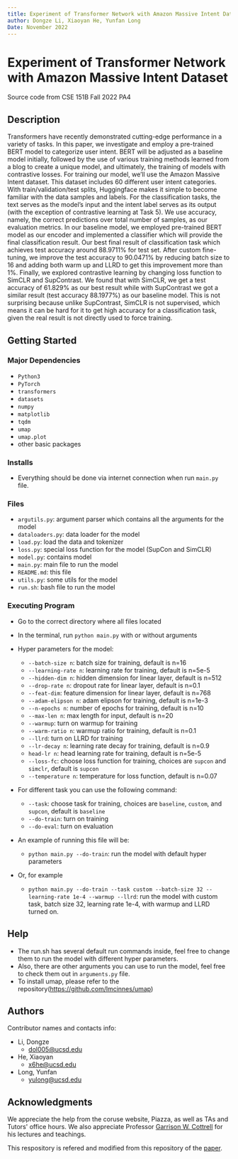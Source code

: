 ```yaml
---
title: Experiment of Transformer Network with Amazon Massive Intent Dataset
author: Dongze Li, Xiaoyan He, Yunfan Long
Date: November 2022
---
```


# Experiment of Transformer Network with Amazon Massive Intent Dataset

Source code from CSE 151B Fall 2022 PA4

## Description

Transformers have recently demonstrated cutting-edge performance in a variety of tasks. In this paper, we investigate and employ a pre-trained BERT model to categorize user intent. BERT will be adjusted as a baseline model initially, followed by the use of various training methods learned from a blog to create a unique model, and ultimately, the training of models with contrastive losses. For training our model, we’ll use the Amazon Massive Intent dataset. This dataset includes 60 different user intent categories. With train/validation/test splits, Huggingface makes it simple to become familiar with the data samples and labels. For the classification tasks, the text serves as the model’s input and the intent label serves as its output (with the exception of contrastive learning at Task 5). We use accuracy, namely, the correct predictions over total number of samples, as our evaluation metrics. In our baseline model, we employed pre-trained BERT model as our encoder and implemented a classifier which will provide the final classification result. Our best final result of classification task which achieves test accuracy around 88.9711% for test set. After custom fine-tuning, we improve the test accuracy to 90.0471% by reducing batch size to 16 and adding both warm up and LLRD to get this improvement more than 1%. Finally, we explored contrastive learning by changing loss function to SimCLR and SupContrast. We found that with SimCLR, we get a test accuracy of 61.829% as our best result while with SupContrast we got a similar result (test accuracy 88.1977%) as our baseline model. This is not surprising because unlike SupContrast, SimCLR is not supervised, which means it can be hard for it to get high accuracy for a classification task, given the real result is not directly used to force training.

## Getting Started

### Major Dependencies

* `Python3`
* `PyTorch`
* `transformers`
* `datasets`
* `numpy`
* `matplotlib`
* `tqdm`
* `umap`
* `umap.plot`
* other basic packages

### Installs

* Everything should be done via internet connection when run `main.py` file.

### Files

* `argutils.py`: argument parser which contains all the arguments for the model
* `dataloaders.py`: data loader for the model
* `load.py`: load the data and tokenizer
* `loss.py`: special loss function for the model (SupCon and SimCLR)
* `model.py`: contains model
* `main.py`: main file to run the model
* `README.md`: this file
* `utils.py`: some utils for the model
* `run.sh`: bash file to run the model

### Executing Program

* Go to the correct directory where all files located
* In the terminal, run `python main.py` with or without arguments

* Hyper parameters for the model:
    * `--batch-size n`: batch size for training, default is n=16
    * `--learning-rate n`: learning rate for training, default is n=5e-5
    * `--hidden-dim n`: hidden dimension for linear layer, default is n=512
    * `--drop-rate n`: dropout rate for linear layer, default is n=0.1
    * `--feat-dim`: feature dimension for linear layer, default is n=768
    * `--adam-elipson n`: adam elipson for training, default is n=1e-3
    * `--n-epochs n`: number of epochs for training, default is n=10
    * `--max-len n`: max length for input, default is n=20
    * `--warmup`: turn on warmup for training
    * `--warm-ratio n`: warmup ratio for training, default is n=0.1
    * `--llrd`: turn on LLRD for training
    * `--lr-decay n`: learning rate decay for training, default is n=0.9
    * `head-lr n`: head learning rate for training, default is n=5e-5
    * `--loss-fc`: choose loss function for training, choices are `supcon` and `simclr`, default is `supcon`
    * `--temperature n`: temperature for loss function, default is n=0.07

* For different task you can use the following command:
    * `--task`: choose task for training, choices are `baseline`, `custom`, and `supcon`, default is `baseline`
    * `--do-train`: turn on training
    * `--do-eval`: turn on evaluation

* An example of running this file will be:
    * `python main.py --do-train`: run the model with default hyper parameters
* Or, for example
    * `python main.py --do-train --task custom --batch-size 32 --learning-rate 1e-4 --warmup --llrd`: run the model with custom task, batch size 32, learning rate 1e-4, with warmup and LLRD turned on.

## Help
* The run.sh has several default run commands inside, feel free to change them to run the model with different hyper parameters.
* Also, there are other arguments you can use to run the model, feel free to check them out in `arguments.py` file.
* To install umap, please refer to the repository(https://github.com/lmcinnes/umap)

## Authors
Contributor names and contacts info:

* Li, Dongze
    * dol005@ucsd.edu
* He, Xiaoyan
    * x6he@ucsd.edu
* Long, Yunfan
    * yulong@ucsd.edu

## Acknowledgments

We appreciate the help from the coruse website, Piazza, as well as TAs and Tutors' office hours. We also appreciate Professor [Garrison W. Cottrell](https://cseweb.ucsd.edu/~gary/) for his lectures and teachings.

This respository is refered and modified from this repository of the [paper](https://arxiv.org/abs/2109.03079).
